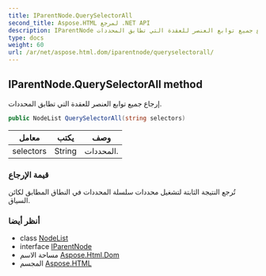 ```yaml
---
title: IParentNode.QuerySelectorAll
second_title: Aspose.HTML لمرجع .NET API
description: IParentNode طريقة. إرجاع جميع توابع العنصر للعقدة التي تطابق المحددات.
type: docs
weight: 60
url: /ar/net/aspose.html.dom/iparentnode/queryselectorall/
---
```

## IParentNode.QuerySelectorAll method

إرجاع جميع توابع العنصر للعقدة التي تطابق المحددات.

```csharp
public NodeList QuerySelectorAll(string selectors)
```

| معامل | يكتب | وصف |
| --- | --- | --- |
| selectors | String | المحددات. |

### قيمة الإرجاع

تُرجع النتيجة الثابتة لتشغيل محددات سلسلة المحددات في النطاق المطابق لكائن السياق.

### أنظر أيضا

* class [NodeList](../../../aspose.html.collections/nodelist/)
* interface [IParentNode](../)
* مساحة الاسم [Aspose.Html.Dom](../../iparentnode/)
* المجسم [Aspose.HTML](../../../)


